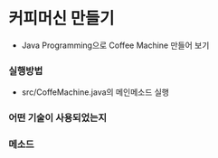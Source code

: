 # 커피머신 만들기
- Java Programming으로 Coffee Machine 만들어 보기

### 실행방법
- src/CoffeMachine.java의 메인메소드 실행

### 어떤 기술이 사용되었는지


### 메소드